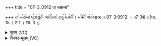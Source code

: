 +++
title = "07-3_0912 ता सम्राजा"

+++
ता꣢ स꣣म्रा꣡जा꣢ घृ꣣ता꣡सु꣢ती आदि꣣त्या꣡ दानु꣢꣯न꣣स्प꣡ती꣢। स꣡चे꣢ते꣣ अ꣡न꣢वह्वरम् ॥ 07-3:0912 ॥ ॥7 (पि)॥ [धा. 15 । उ 1 । स्व. 3।]

<details><summary>मूलम् (VC)</summary>

ता꣢ स꣣म्रा꣡जा꣢ घृ꣣ता꣡सु꣢ती आदि꣣त्या꣡ दानु꣢꣯न꣣स्प꣡ती꣢ । स꣡चे꣢ते꣣ अ꣡न꣢वह्वरम् ॥९१२॥
</details>

<details><summary>विस्वर-मूलम् (VC)</summary>

ता सम्राजा घृतासुती आदित्या दानुनस्पती । सचेते अनवह्वरम् ॥९१२॥
</details>